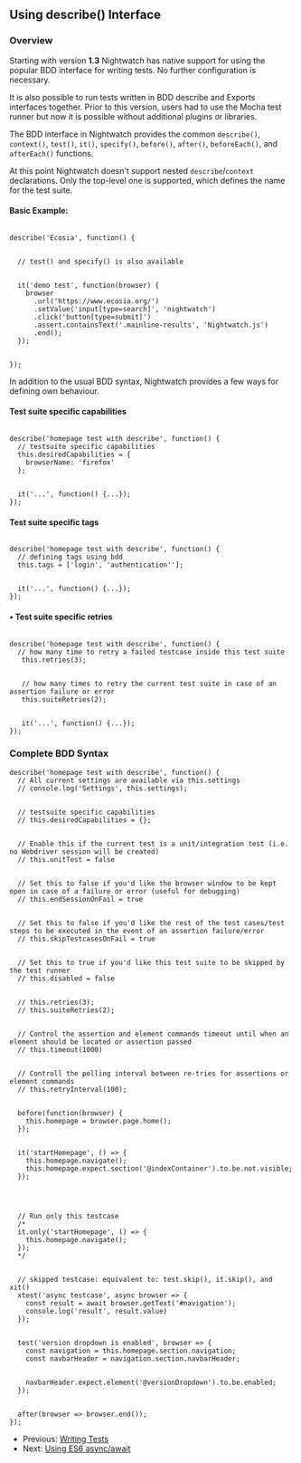 ## Using describe() Interface

<h3 id="overview">Overview</h3>

Starting with version **1.3** Nightwatch has native support for using the popular BDD interface for writing tests. No further configuration is necessary. 

It is also possible to run tests written in BDD describe and Exports interfaces together. Prior to this version, users had to use the Mocha test runner but now it is possible without additional plugins or libraries. 

The BDD interface in Nightwatch provides the common `describe()`, `context()`, `test()`, `it()`, `specify()`, `before()`, `after()`, `beforeEach()`, and `afterEach()` functions. 

At this point Nightwatch doesn't support nested `describe`/`context` declarations. Only the top-level one is supported, which defines the name for the test suite. 

<h4 id="basic-example">Basic Example:</h4>

<div class="sample-test">
<pre data-language="javascript"><code class="language-javascript">
describe('Ecosia', function() {
  <br>
  // test() and specify() is also available
  <br>
  it('demo test', function(browser) {
    browser
      .url('https://www.ecosia.org/')
      .setValue('input[type=search]', 'nightwatch')
      .click('button[type=submit]')
      .assert.containsText('.mainline-results', 'Nightwatch.js')
      .end();
  });
  <br>
});
</code></pre>
</div>



In addition to the usual BDD syntax, Nightwatch provides a few ways for defining own behaviour.


#### Test suite specific capabilities

<div class="sample-test">
<pre data-language="javascript"><code class="language-javascript">
describe('homepage test with describe', function() {
  // testsuite specific capabilities
  this.desiredCapabilities = {
    browserName: 'firefox'
  };
  <br>
  it('...', function() {...});
});
</code></pre></div>


#### Test suite specific tags

<div class="sample-test">
<pre data-language="javascript"><code class="language-javascript">
describe('homepage test with describe', function() {
  // defining tags using bdd
  this.tags = ['login', 'authentication''];
  <br>
  it('...', function() {...});
});
</code></pre></div>
  
#### • Test suite specific retries

<div class="sample-test">
<pre data-language="javascript"><code class="language-javascript">
describe('homepage test with describe', function() {
  // how many time to retry a failed testcase inside this test suite
   this.retries(3);
   <br>
   // how many times to retry the current test suite in case of an assertion failure or error
   this.suiteRetries(2);
   <br>
   it('...', function() {...});
});
</code></pre></div>

<h3 id="complete-syntax">Complete BDD Syntax</h3>

<div class="sample-test"><pre data-language="javascript"><code class="language-javascript">describe('homepage test with describe', function() {
  // All current settings are available via this.settings
  // console.log('Settings', this.settings);
  <br>
  // testsuite specific capabilities
  // this.desiredCapabilities = {};
  <br>
  // Enable this if the current test is a unit/integration test (i.e. no Webdriver session will be created)
  // this.unitTest = false
  <br>
  // Set this to false if you'd like the browser window to be kept open in case of a failure or error (useful for debugging)
  // this.endSessionOnFail = true
  <br>
  // Set this to false if you'd like the rest of the test cases/test steps to be executed in the event of an assertion failure/error
  // this.skipTestcasesOnFail = true
  <br>
  // Set this to true if you'd like this test suite to be skipped by the test runner
  // this.disabled = false
  <br>
  // this.retries(3);
  // this.suiteRetries(2);
  <br>
  // Control the assertion and element commands timeout until when an element should be located or assertion passed
  // this.timeout(1000)
  <br>
  // Controll the polling interval between re-tries for assertions or element commands
  // this.retryInterval(100);
  <br>
  before(function(browser) {
    this.homepage = browser.page.home();
  });
  <br>
  it('startHomepage', () => {
    this.homepage.navigate();
    this.homepage.expect.section('@indexContainer').to.be.not.visible;
  });
  <br>
  <br>
  // Run only this testcase
  /*
  it.only('startHomepage', () => {
    this.homepage.navigate();
  });
  */ 
  <br>
  // skipped testcase: equivalent to: test.skip(), it.skip(), and xit()
  xtest('async testcase', async browser => {
    const result = await browser.getText('#navigation');
    console.log('result', result.value)
  });
  <br>
  test('version dropdown is enabled', browser => {
    const navigation = this.homepage.section.navigation;
    const navbarHeader = navigation.section.navbarHeader;
    <br>
    navbarHeader.expect.element('@versionDropdown').to.be.enabled;
  });
  <br>
  after(browser => browser.end());
});</code></pre></div>

- Previous: [Writing Tests](https://nightwatchjs.org/guide/using-nightwatch/writing-tests.html)
- Next: [Using ES6 async/await](https://nightwatchjs.org/guide/using-nightwatch/using-es6-async.html)
